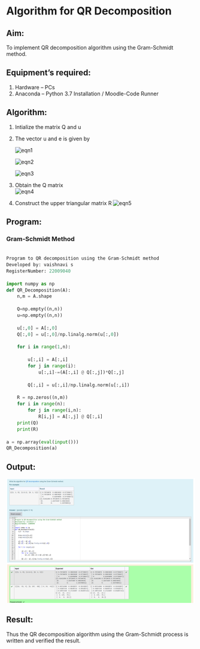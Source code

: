 # Algorithm for QR Decomposition

## Aim:

To implement QR decomposition algorithm using the Gram-Schmidt method.

## Equipment’s required:

1.	Hardware – PCs
2.	Anaconda – Python 3.7 Installation / Moodle-Code Runner

## Algorithm:

1.	Intialize the matrix Q and u
2.	The vector u and e is given by

    ![eqn1](./ex4.jpg)

    ![eqn2](./ex6.jpg)

    ![eqn3](./ex3.jpg)

3.	Obtain the Q matrix   
    ![eqn4](./ex1.jpg)
4.	Construct the upper triangular matrix R
    ![eqn5](./ex2.jpg)



## Program:

### Gram-Schmidt Method
```python

Program to QR decomposition using the Gram-Schmidt method
Developed by: vaishnavi s
RegisterNumber: 22009040

import numpy as np
def QR_Decomposition(A):
    n,m = A.shape
    
    Q=np.empty((n,n)) 
    u=np.empty((n,n)) 
    
    u[:,0] = A[:,0]
    Q[:,0] = u[:,0]/np.linalg.norm(u[:,0])
    
    for i in range(1,n):
        
        u[:,i] = A[:,i]
        for j in range(i):
            u[:,i]-=(A[:,i] @ Q[:,j])*Q[:,j]
            
        Q[:,i] = u[:,i]/np.linalg.norm(u[:,i])
        
    R = np.zeros((n,m))
    for i in range(n):
        for j in range(i,n):
            R[i,j] = A[:,j] @ Q[:,i]
    print(Q)
    print(R)
    
a = np.array(eval(input()))
QR_Decomposition(a)
```

## Output:

![](./qr.png)

## Result:
Thus the QR decomposition algorithm using the Gram-Schmidt process is written and verified the result.